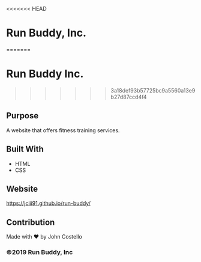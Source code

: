 <<<<<<< HEAD
# Run Buddy, Inc.
=======
# Run Buddy Inc.
>>>>>>> 3a18def93b57725bc9a5560a13e9b27d87ccd4f4

## Purpose
A website that offers fitness training services.

## Built With
* HTML
* CSS

## Website
https://jciii91.github.io/run-buddy/

## Contribution
Made with ❤️ by John Costello

### ©️2019 Run Buddy, Inc 
